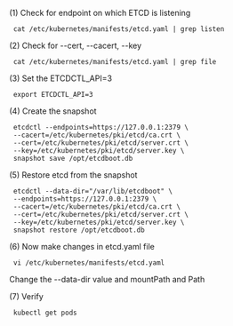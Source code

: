(1) Check for endpoint on which ETCD is listening

     cat /etc/kubernetes/manifests/etcd.yaml | grep listen

(2) Check for --cert, --cacert, --key

     cat /etc/kubernetes/manifests/etcd.yaml | grep file

(3) Set the ETCDCTL_API=3

     export ETCDCTL_API=3

(4) Create the snapshot 

     etcdctl --endpoints=https://127.0.0.1:2379 \
     --cacert=/etc/kubernetes/pki/etcd/ca.crt \
     --cert=/etc/kubernetes/pki/etcd/server.crt \
     --key=/etc/kubernetes/pki/etcd/server.key \
     snapshot save /opt/etcdboot.db

(5) Restore etcd from the snapshot

     etcdctl --data-dir="/var/lib/etcdboot" \
     --endpoints=https://127.0.0.1:2379 \
     --cacert=/etc/kubernetes/pki/etcd/ca.crt \
     --cert=/etc/kubernetes/pki/etcd/server.crt \
     --key=/etc/kubernetes/pki/etcd/server.key \
     snapshot restore /opt/etcdboot.db

(6) Now make changes in etcd.yaml file 

     vi /etc/kubernetes/manifests/etcd.yaml

Change the --data-dir value and mountPath and Path 

(7) Verify 

     kubectl get pods

